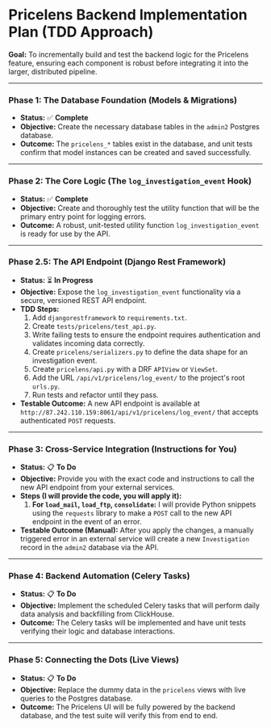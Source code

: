 # Pricelens Backend Implementation Plan (TDD Approach)

**Goal:** To incrementally build and test the backend logic for the Pricelens feature, ensuring each component is robust before integrating it into the larger, distributed pipeline.

---

### Phase 1: The Database Foundation (Models & Migrations)

*   **Status:** ✅ **Complete**
*   **Objective:** Create the necessary database tables in the `admin2` Postgres database.
*   **Outcome:** The `pricelens_*` tables exist in the database, and unit tests confirm that model instances can be created and saved successfully.

---

### Phase 2: The Core Logic (The `log_investigation_event` Hook)

*   **Status:** ✅ **Complete**
*   **Objective:** Create and thoroughly test the utility function that will be the primary entry point for logging errors.
*   **Outcome:** A robust, unit-tested utility function `log_investigation_event` is ready for use by the API.

---

### Phase 2.5: The API Endpoint (Django Rest Framework)

*   **Status:** ⏳ **In Progress**
*   **Objective:** Expose the `log_investigation_event` functionality via a secure, versioned REST API endpoint.
*   **TDD Steps:**
    1.  Add `djangorestframework` to `requirements.txt`.
    2.  Create `tests/pricelens/test_api.py`.
    3.  Write failing tests to ensure the endpoint requires authentication and validates incoming data correctly.
    4.  Create `pricelens/serializers.py` to define the data shape for an investigation event.
    5.  Create `pricelens/api.py` with a DRF `APIView` or `ViewSet`.
    6.  Add the URL `/api/v1/pricelens/log_event/` to the project's root `urls.py`.
    7.  Run tests and refactor until they pass.
*   **Testable Outcome:** A new API endpoint is available at `http://87.242.110.159:8061/api/v1/pricelens/log_event/` that accepts authenticated `POST` requests.

---

### Phase 3: Cross-Service Integration (Instructions for You)

*   **Status:** 📋 **To Do**
*   **Objective:** Provide you with the exact code and instructions to call the new API endpoint from your external services.
*   **Steps (I will provide the code, you will apply it):**
    1.  **For `load_mail`, `load_ftp`, `consolidate`:** I will provide Python snippets using the `requests` library to make a `POST` call to the new API endpoint in the event of an error.
*   **Testable Outcome (Manual):** After you apply the changes, a manually triggered error in an external service will create a new `Investigation` record in the `admin2` database via the API.

---

### Phase 4: Backend Automation (Celery Tasks)

*   **Status:** 📋 **To Do**
*   **Objective:** Implement the scheduled Celery tasks that will perform daily data analysis and backfilling from ClickHouse.
*   **Outcome:** The Celery tasks will be implemented and have unit tests verifying their logic and database interactions.

---

### Phase 5: Connecting the Dots (Live Views)

*   **Status:** 📋 **To Do**
*   **Objective:** Replace the dummy data in the `pricelens` views with live queries to the Postgres database.
*   **Outcome:** The Pricelens UI will be fully powered by the backend database, and the test suite will verify this from end to end.